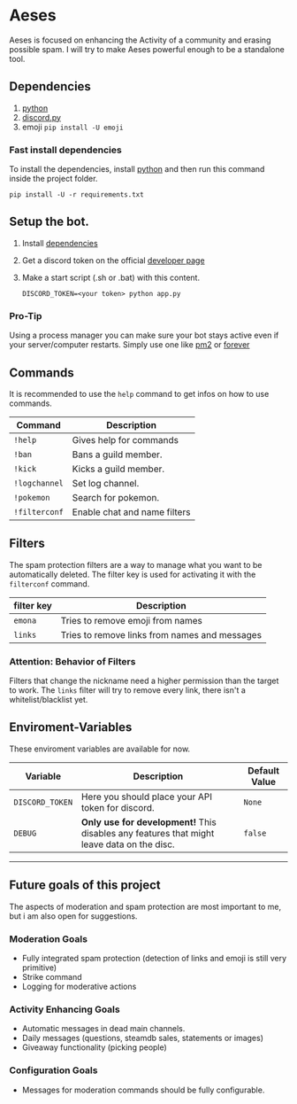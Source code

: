 # Aeses

Aeses is focused on enhancing the Activity of a community and erasing possible spam.
I will try to make Aeses powerful enough to be a standalone tool.

## Dependencies

1. [python](https://www.python.org/)
2. [discord.py](https://discordpy.readthedocs.io/en/stable/intro.html)
3. emoji `pip install -U emoji`

### Fast install dependencies

To install the dependencies, install [python](https://www.python.org/) and then run this command inside the project folder.

```
pip install -U -r requirements.txt
```

## Setup the bot.

1. Install [dependencies](#dependencies)

2. Get a discord token on the official [developer page](https://discord.com/developers/)

3. Make a start script (.sh or .bat) with this content.
   
   ```
   DISCORD_TOKEN=<your token> python app.py
   ```

### Pro-Tip

Using a process manager you can make sure your bot stays active even if your server/computer restarts.
Simply use one like [pm2](https://pm2.keymetrics.io/) or [forever](https://github.com/foreversd/forever)

## Commands

It is recommended to use the `help` command to get infos on how to use commands.

| Command       | Description                   |
| ------------- | -----------------------       |
| `!help`       | Gives help for commands       |
| `!ban`        | Bans a guild member.          |
| `!kick`       | Kicks a guild member.         |
| `!logchannel` | Set log channel.              |
| `!pokemon`    | Search for pokemon.           |
| `!filterconf` | Enable chat and name filters  |


## Filters
The spam protection filters are a way to manage what you want to be automatically deleted.
The filter key is used for activating it with the `filterconf` command.

| filter key | Description                                     |
|------------|----------------------------------               |
| `emona`    | Tries to remove emoji from names                |
| `links`    | Tries to remove links from names and messages   |

### Attention: Behavior of Filters
Filters that change the nickname need a higher permission than the target to work.
The `links` filter will try to remove every link, there isn't a whitelist/blacklist yet.

## Enviroment-Variables

These enviroment variables are available for now.

| Variable        | Description                                                                                 | Default Value |
| --------------- | ------------------------------------------------------------------------------------------- | ------------- |
| `DISCORD_TOKEN` | Here you should place your API token for discord.                                           | `None`        |
| `DEBUG`         | **Only use for development!** This disables any features that might leave data on the disc. | `false`       |

---

## Future goals of this project

The aspects of moderation and spam protection are most important to me, but i am also open for suggestions.

### Moderation Goals

- Fully integrated spam protection (detection of links and emoji is still very primitive)
- Strike command
- Logging for moderative actions

### Activity Enhancing Goals

- Automatic messages in dead main channels.
- Daily messages (questions, steamdb sales, statements or images)
- Giveaway functionality (picking people)

### Configuration Goals

- Messages for moderation commands should be fully configurable.
